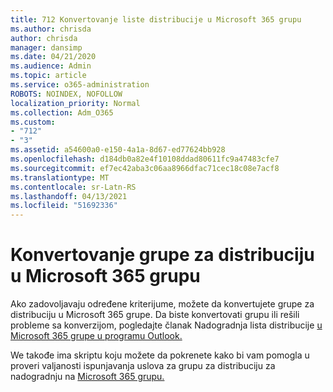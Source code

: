 ```yaml
---
title: 712 Konvertovanje liste distribucije u Microsoft 365 grupu
ms.author: chrisda
author: chrisda
manager: dansimp
ms.date: 04/21/2020
ms.audience: Admin
ms.topic: article
ms.service: o365-administration
ROBOTS: NOINDEX, NOFOLLOW
localization_priority: Normal
ms.collection: Adm_O365
ms.custom:
- "712"
- "3"
ms.assetid: a54600a0-e150-4a1a-8d67-ed77624bb928
ms.openlocfilehash: d184db0a82e4f10108ddad80611fc9a47483cfe7
ms.sourcegitcommit: ef7ec42aba3c06aa8966dfac71cec18c08e7acf8
ms.translationtype: MT
ms.contentlocale: sr-Latn-RS
ms.lasthandoff: 04/13/2021
ms.locfileid: "51692336"
---
```

# <a name="convert-a-distribution-group-to-a-microsoft-365-group"></a>Konvertovanje grupe za distribuciju u Microsoft 365 grupu

Ako zadovoljavaju određene kriterijume, možete da konvertujete grupe za distribuciju u Microsoft 365 grupe. Da biste konvertovati grupu ili rešili probleme sa konverzijom, pogledajte članak Nadogradnja lista distribucije [u Microsoft 365 grupe u programu Outlook.](https://docs.microsoft.com/microsoft-365/admin/manage/upgrade-distribution-lists)

We takođe ima skriptu koju možete da pokrenete kako bi vam pomogla u proveri valjanosti ispunjavanja uslova za grupu za distribuciju za nadogradnju na [Microsoft 365 grupu.](https://aka.ms/DLToM365Group)
